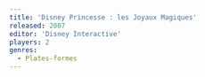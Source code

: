 ```yaml
---
title: 'Disney Princesse : les Joyaux Magiques'
released: 2007
editor: 'Disney Interactive'
players: 2
genres:
  - Plates-formes
---
```

